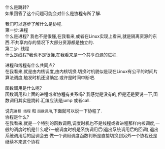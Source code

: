 什么是跳转?  
如果回答了这个问题可能会对什么是协程有所了解.  

我们可以逐步了解什么是协程.  
第一步:进程  
什么是进程? 我也不是很懂,在我看来,或者在Linux实现上看来,就是隔离资源的东西.不共享内存的情况下大部分资源都是独立的.  
第二步: 线程  
什么是线程?我也不是很懂,在我看来是一个共享资源的进程.  

进程和线程有什么共同点?  
在我看来,就是由内核调度,由内核切换.切换时机貌似是现在Linux有公平的时间片算法调度,触发时机还没确定.或许是时间中断吧.

函数调用是什么呢?  
函数调用和上面的进程或者协程有关系吗? 我感觉是没有的,但是还是要说一下,函数调用其实是跳转.汇编应该是jump 或者call.

说完`进程 线程` 和 `函数调用`,下面就可以说一下协程了.  
协程是什么?   
在我看来,就是一个特别的函数调用,调度时机也不是线程或者进程那样内核调度,一般的调度时机是什么呢?一般调度时机是系统调用后(退出系统调用后的回调),退出系统调用后的回调会去
做一个调用调度函数判断是直接切换到另外一个协程还是继续本来这个协程
